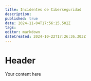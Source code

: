 ```yaml
---
title: Incidentes de Ciberseguridad
description: 
published: true
date: 2024-11-04T17:56:15.502Z
tags: 
editor: markdown
dateCreated: 2024-10-22T17:26:36.303Z
---
```


# Header
Your content here